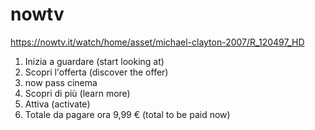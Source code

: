 # nowtv

<https://nowtv.it/watch/home/asset/michael-clayton-2007/R_120497_HD>

1. Inizia a guardare (start looking at)
2. Scopri l'offerta (discover the offer)
3. now pass cinema
4. Scopri di più (learn more)
5. Attiva (activate)
6. Totale da pagare ora 9,99 € (total to be paid now)
